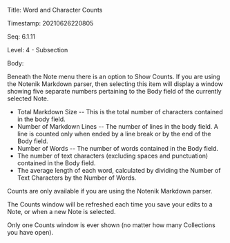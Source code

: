 Title:  Word and Character Counts

Timestamp: 20210626220805

Seq:    6.1.11

Level:  4 - Subsection

Body: 

Beneath the Note menu there is an option to Show Counts. If you are using the Notenik Markdown parser, then selecting this item will display a window showing five separate numbers pertaining to the Body field of the currently selected Note. 

* Total Markdown Size -- This is the total number of characters contained in the body field. 
* Number of Markdown Lines -- The number of lines in the body field. A line is counted only when ended by a line break or by the end of the Body field. 
* Number of Words -- The number of words contained in the Body field. 
* The number of text characters (excluding spaces and punctuation) contained in the Body field. 
* The average length of each word, calculated by dividing the Number of Text Characters by the Number of Words. 

Counts are only available if you are using the Notenik Markdown parser. 

The Counts window will be refreshed each time you save your edits to a Note, or when a new Note is selected. 

Only one Counts window is ever shown (no matter how many Collections you have open).
